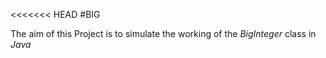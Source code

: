 <<<<<<< HEAD
#BIG

The aim of this Project is to simulate the working of the 
*BigInteger* class in *Java*


